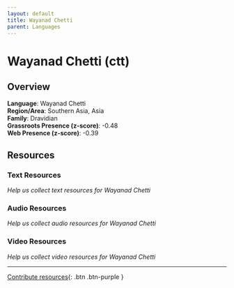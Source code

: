 ```yaml
---
layout: default
title: Wayanad Chetti
parent: Languages
---
```


# Wayanad Chetti (ctt)

## Overview

**Language**: Wayanad Chetti  
**Region/Area**: Southern Asia, Asia  
**Family**: Dravidian  
**Grassroots Presence (z-score)**: -0.48  
**Web Presence (z-score)**: -0.39  

## Resources

### Text Resources
*Help us collect text resources for Wayanad Chetti*

### Audio Resources
*Help us collect audio resources for Wayanad Chetti*

### Video Resources
*Help us collect video resources for Wayanad Chetti*

---

[Contribute resources](https://forms.office.com/e/1SfLJx3u1r){: .btn .btn-purple }
